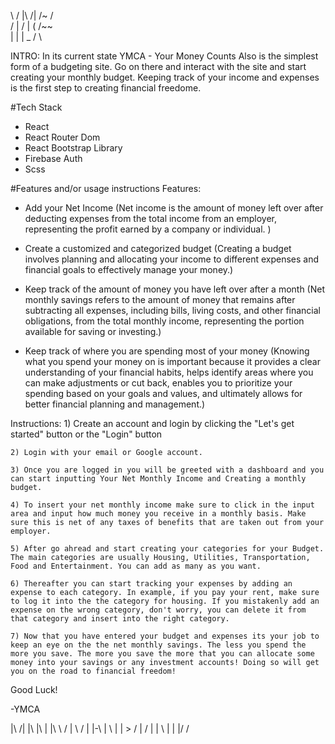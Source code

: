 \  / |\  /|  /~    /\
 \/  | \/ | (     /~~\
 |   |    |  \_  /    \

INTRO:
In its current state YMCA - Your Money Counts Also is the simplest form of a budgeting site. Go on there and interact with the site and start creating your monthly budget. Keeping track of your income and expenses is the first step to creating financial freedome.

#Tech Stack
- React
- React Router Dom
- React Bootstrap Library
- Firebase Auth
- Scss

#Features and/or usage instructions
Features: 
- Add your Net Income (Net income is the amount of money left over after deducting expenses from the total income from an employer, representing the profit earned by a company or individual. )

- Create a customized and categorized budget  (Creating a budget involves planning and allocating your income to different expenses and financial goals to effectively manage your money.)

- Keep track of the amount of money you have left over after a month (Net monthly savings refers to the amount of money that remains after subtracting all expenses, including bills, living costs, and other financial obligations, from the total monthly income, representing the portion available for saving or investing.)

- Keep track of where you are spending most of your money (Knowing what you spend your money on is important because it provides a clear understanding of your financial habits, helps identify areas where you can make adjustments or cut back, enables you to prioritize your spending based on your goals and values, and ultimately allows for better financial planning and management.)

Instructions:
    1) Create an account and login by clicking the "Let's get started" button or the "Login" button

    2) Login with your email or Google account.

    3) Once you are logged in you will be greeted with a dashboard and you can start inputting Your Net Monthly Income and Creating a monthly budget.

    4) To insert your net monthly income make sure to click in the input area and input how much money you receive in a monthly basis. Make sure this is net of any taxes of benefits that are taken out from your employer.

    5) After go ahread and start creating your categories for your Budget. The main categories are usually Housing, Utilities, Transportation, Food and Entertainment. You can add as many as you want.

    6) Thereafter you can start tracking your expenses by adding an expense to each category. In example, if you pay your rent, make sure to log it into the the category for housing. If you mistakenly add an expense on the wrong category, don't worry, you can delete it from that category and insert into the right category. 

    7) Now that you have entered your budget and expenses its your job to keep an eye on the the net monthly savings. The less you spend the more you save. The more you save the more that you can allocate some money into your savings or any investment accounts! Doing so will get you on the road to financial freedom!

Good Luck!

-YMCA

|\    /| |\   |\  | |\  \  /
| \  / | |-\  | \ | | >  \/
|  \/  | |  \ |  \| |/   /
